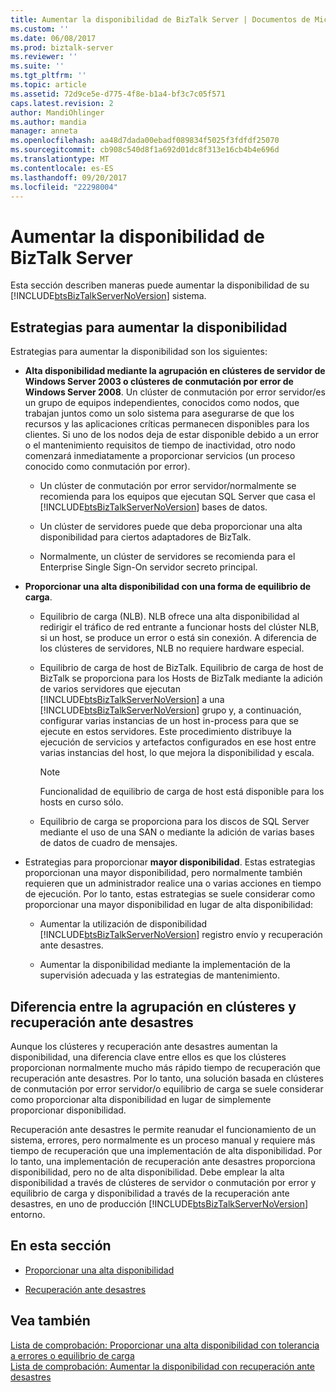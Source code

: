 ```yaml
---
title: Aumentar la disponibilidad de BizTalk Server | Documentos de Microsoft
ms.custom: ''
ms.date: 06/08/2017
ms.prod: biztalk-server
ms.reviewer: ''
ms.suite: ''
ms.tgt_pltfrm: ''
ms.topic: article
ms.assetid: 72d9ce5e-d775-4f8e-b1a4-bf3c7c05f571
caps.latest.revision: 2
author: MandiOhlinger
ms.author: mandia
manager: anneta
ms.openlocfilehash: aa48d7dada00ebadf089834f5025f3fdfdf25070
ms.sourcegitcommit: cb908c540d8f1a692d01dc8f313e16cb4b4e696d
ms.translationtype: MT
ms.contentlocale: es-ES
ms.lasthandoff: 09/20/2017
ms.locfileid: "22298004"
---
```

# <a name="increasing-availability-for-biztalk-server"></a>Aumentar la disponibilidad de BizTalk Server
Esta sección describen maneras puede aumentar la disponibilidad de su [!INCLUDE[btsBizTalkServerNoVersion](../includes/btsbiztalkservernoversion-md.md)] sistema.  
  
## <a name="strategies-for-increasing-availability"></a>Estrategias para aumentar la disponibilidad  
 Estrategias para aumentar la disponibilidad son los siguientes:  
  
-   **Alta disponibilidad mediante la agrupación en clústeres de servidor de Windows Server 2003 o clústeres de conmutación por error de Windows Server 2008**. Un clúster de conmutación por error servidor/es un grupo de equipos independientes, conocidos como nodos, que trabajan juntos como un solo sistema para asegurarse de que los recursos y las aplicaciones críticas permanecen disponibles para los clientes. Si uno de los nodos deja de estar disponible debido a un error o el mantenimiento requisitos de tiempo de inactividad, otro nodo comenzará inmediatamente a proporcionar servicios (un proceso conocido como conmutación por error).  
  
    -   Un clúster de conmutación por error servidor/normalmente se recomienda para los equipos que ejecutan SQL Server que casa el [!INCLUDE[btsBizTalkServerNoVersion](../includes/btsbiztalkservernoversion-md.md)] bases de datos.  
  
    -   Un clúster de servidores puede que deba proporcionar una alta disponibilidad para ciertos adaptadores de BizTalk.  
  
    -   Normalmente, un clúster de servidores se recomienda para el Enterprise Single Sign-On servidor secreto principal.  
  
-   **Proporcionar una alta disponibilidad con una forma de equilibrio de carga**.  
  
    -   Equilibrio de carga (NLB). NLB ofrece una alta disponibilidad al redirigir el tráfico de red entrante a funcionar hosts del clúster NLB, si un host, se produce un error o está sin conexión. A diferencia de los clústeres de servidores, NLB no requiere hardware especial.  
  
    -   Equilibrio de carga de host de BizTalk. Equilibrio de carga de host de BizTalk se proporciona para los Hosts de BizTalk mediante la adición de varios servidores que ejecutan [!INCLUDE[btsBizTalkServerNoVersion](../includes/btsbiztalkservernoversion-md.md)] a una [!INCLUDE[btsBizTalkServerNoVersion](../includes/btsbiztalkservernoversion-md.md)] grupo y, a continuación, configurar varias instancias de un host in-process para que se ejecute en estos servidores. Este procedimiento distribuye la ejecución de servicios y artefactos configurados en ese host entre varias instancias del host, lo que mejora la disponibilidad y escala.  
  
        > [!NOTE]  
        >  Funcionalidad de equilibrio de carga de host está disponible para los hosts en curso sólo.  
  
    -   Equilibrio de carga se proporciona para los discos de SQL Server mediante el uso de una SAN o mediante la adición de varias bases de datos de cuadro de mensajes.  
  
-   Estrategias para proporcionar **mayor disponibilidad**. Estas estrategias proporcionan una mayor disponibilidad, pero normalmente también requieren que un administrador realice una o varias acciones en tiempo de ejecución. Por lo tanto, estas estrategias se suele considerar como proporcionar una mayor disponibilidad en lugar de alta disponibilidad:  
  
    -   Aumentar la utilización de disponibilidad [!INCLUDE[btsBizTalkServerNoVersion](../includes/btsbiztalkservernoversion-md.md)] registro envío y recuperación ante desastres.  
  
    -   Aumentar la disponibilidad mediante la implementación de la supervisión adecuada y las estrategias de mantenimiento.  
  
## <a name="difference-between-clustering-and-disaster-recovery"></a>Diferencia entre la agrupación en clústeres y recuperación ante desastres  
 Aunque los clústeres y recuperación ante desastres aumentan la disponibilidad, una diferencia clave entre ellos es que los clústeres proporcionan normalmente mucho más rápido tiempo de recuperación que recuperación ante desastres. Por lo tanto, una solución basada en clústeres de conmutación por error servidor/o equilibrio de carga se suele considerar como proporcionar alta disponibilidad en lugar de simplemente proporcionar disponibilidad.  
  
 Recuperación ante desastres le permite reanudar el funcionamiento de un sistema, errores, pero normalmente es un proceso manual y requiere más tiempo de recuperación que una implementación de alta disponibilidad. Por lo tanto, una implementación de recuperación ante desastres proporciona disponibilidad, pero no de alta disponibilidad. Debe emplear la alta disponibilidad a través de clústeres de servidor o conmutación por error y equilibrio de carga y disponibilidad a través de la recuperación ante desastres, en uno de producción [!INCLUDE[btsBizTalkServerNoVersion](../includes/btsbiztalkservernoversion-md.md)] entorno.  
  
## <a name="in-this-section"></a>En esta sección  
  
-   [Proporcionar una alta disponibilidad](../technical-guides/providing-high-availability.md)  
  
-   [Recuperación ante desastres](../technical-guides/disaster-recovery.md)  
  
## <a name="see-also"></a>Vea también  
 [Lista de comprobación: Proporcionar una alta disponibilidad con tolerancia a errores o equilibrio de carga](../technical-guides/checklist-providing-high-availability-with-fault-tolerance-or-load-balancing.md)   
 [Lista de comprobación: Aumentar la disponibilidad con recuperación ante desastres](../technical-guides/checklist-increasing-availability-with-disaster-recovery.md)